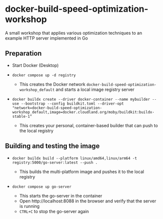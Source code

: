 # docker-build-speed-optimization-workshop
A small workshop that applies various optimization techniques to an example HTTP server implemented in Go

## Preparation

- Start Docker (Desktop)
- ```shell
  docker compose up -d registry
  ```
  - This creates the Docker network `docker-build-speed-optimization-workshop_default` and starts a local image registry server
- ```shell
  docker buildx create --driver docker-container --name mybuilder --use --bootstrap --config buildkit.toml --driver-opt "network=docker-build-speed-optimization-workshop_default,image=docker.cloudland.org/moby/buildkit:buildx-stable-1"
  ```
  - This creates your personal, container-based builder that can push to the local registry



## Building and testing the image

- ```shell
  docker buildx build --platform linux/amd64,linux/arm64 -t registry:5000/go-server:latest --push .
  ```
  - This builds the multi-platform image and pushes it to the local registry
- ```shell
  docker compose up go-server
  ```
  - This starts the go-server in the container
  - Open http://localhost:8088 in the browser and verify that the server is running
  - `CTRL+C` to stop the go-server again
